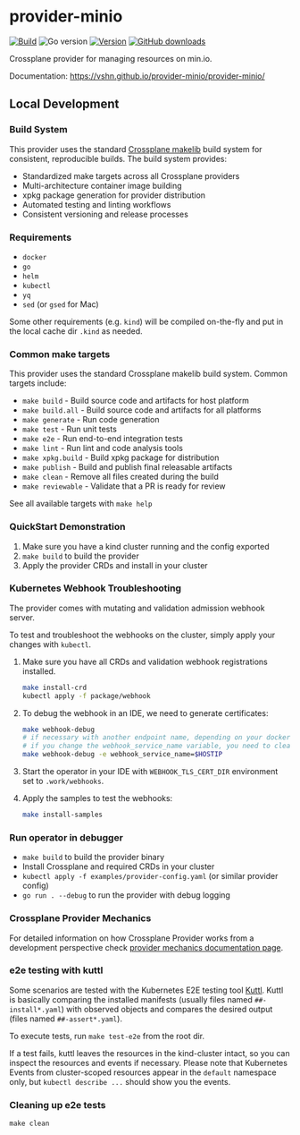# provider-minio

[![Build](https://img.shields.io/github/workflow/status/vshn/provider-minio/Test)][build]
![Go version](https://img.shields.io/github/go-mod/go-version/vshn/provider-minio)
[![Version](https://img.shields.io/github/v/release/vshn/provider-minio)][releases]
[![GitHub downloads](https://img.shields.io/github/downloads/vshn/provider-minio/total)][releases]

[build]: https://github.com/vshn/provider-minio/actions?query=workflow%3ATest
[releases]: https://github.com/vshn/provider-minio/releases

Crossplane provider for managing resources on min.io.

Documentation: https://vshn.github.io/provider-minio/provider-minio/

## Local Development

### Build System

This provider uses the standard [Crossplane makelib](https://github.com/crossplane/build) build system for consistent, reproducible builds. The build system provides:

- Standardized make targets across all Crossplane providers
- Multi-architecture container image building
- xpkg package generation for provider distribution
- Automated testing and linting workflows
- Consistent versioning and release processes

### Requirements

* `docker`
* `go`
* `helm`
* `kubectl`
* `yq`
* `sed` (or `gsed` for Mac)

Some other requirements (e.g. `kind`) will be compiled on-the-fly and put in the local cache dir `.kind` as needed.

### Common make targets

This provider uses the standard Crossplane makelib build system. Common targets include:

* `make build` - Build source code and artifacts for host platform
* `make build.all` - Build source code and artifacts for all platforms  
* `make generate` - Run code generation
* `make test` - Run unit tests
* `make e2e` - Run end-to-end integration tests
* `make lint` - Run lint and code analysis tools
* `make xpkg.build` - Build xpkg package for distribution
* `make publish` - Build and publish final releasable artifacts
* `make clean` - Remove all files created during the build
* `make reviewable` - Validate that a PR is ready for review

See all available targets with `make help`

### QuickStart Demonstration

1. Make sure you have a kind cluster running and the config exported
2. `make build` to build the provider
3. Apply the provider CRDs and install in your cluster

### Kubernetes Webhook Troubleshooting
The provider comes with mutating and validation admission webhook server.

To test and troubleshoot the webhooks on the cluster, simply apply your changes with `kubectl`.

1.  Make sure you have all CRDs and validation webhook registrations installed.
    ```bash
    make install-crd
    kubectl apply -f package/webhook
    ```
2.  To debug the webhook in an IDE, we need to generate certificates:
    ```bash
    make webhook-debug
    # if necessary with another endpoint name, depending on your docker setup
    # if you change the webhook_service_name variable, you need to clean out the old certificates
    make webhook-debug -e webhook_service_name=$HOSTIP
    ```
3.  Start the operator in your IDE with `WEBHOOK_TLS_CERT_DIR` environment set to `.work/webhooks`.

4.  Apply the samples to test the webhooks:
    ```bash
    make install-samples
    ```

### Run operator in debugger

* `make build` to build the provider binary
* Install Crossplane and required CRDs in your cluster
* `kubectl apply -f examples/provider-config.yaml` (or similar provider config)
* `go run . --debug` to run the provider with debug logging

### Crossplane Provider Mechanics

For detailed information on how Crossplane Provider works from a development perspective check [provider mechanics documentation page](https://kb.vshn.ch/app-catalog/explanations/crossplane_provider_mechanics.html).

### e2e testing with kuttl

Some scenarios are tested with the Kubernetes E2E testing tool [Kuttl](https://kuttl.dev/docs).
Kuttl is basically comparing the installed manifests (usually files named `##-install*.yaml`) with observed objects and compares the desired output (files named `##-assert*.yaml`).

To execute tests, run `make test-e2e` from the root dir.

If a test fails, kuttl leaves the resources in the kind-cluster intact, so you can inspect the resources and events if necessary.
Please note that Kubernetes Events from cluster-scoped resources appear in the `default` namespace only, but `kubectl describe ...` should show you the events.

### Cleaning up e2e tests

`make clean`
